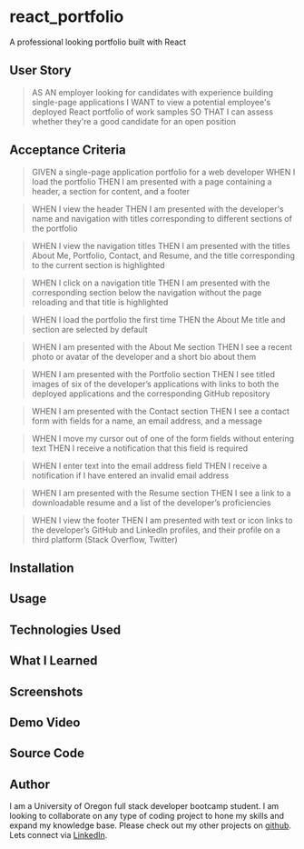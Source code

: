 # react_portfolio

A professional looking portfolio built with React


## User Story

>AS AN employer looking for candidates with experience building single-page applications
>I WANT to view a potential employee's deployed React portfolio of work samples
>SO THAT I can assess whether they're a good candidate for an open position


## Acceptance Criteria

>GIVEN a single-page application portfolio for a web developer
>WHEN I load the portfolio
>THEN I am presented with a page containing a header, a section for content, and a footer

>WHEN I view the header
>THEN I am presented with the developer's name and navigation with titles corresponding to different sections of the portfolio

>WHEN I view the navigation titles
>THEN I am presented with the titles About Me, Portfolio, Contact, and Resume, and the title corresponding to the current section is highlighted

>WHEN I click on a navigation title
>THEN I am presented with the corresponding section below the navigation without the page reloading and that title is highlighted

>WHEN I load the portfolio the first time
>THEN the About Me title and section are selected by default

>WHEN I am presented with the About Me section
>THEN I see a recent photo or avatar of the developer and a short bio about them

>WHEN I am presented with the Portfolio section
>THEN I see titled images of six of the developer’s applications with links to both the deployed applications and the corresponding GitHub repository

>WHEN I am presented with the Contact section
>THEN I see a contact form with fields for a name, an email address, and a message

>WHEN I move my cursor out of one of the form fields without entering text
>THEN I receive a notification that this field is required

>WHEN I enter text into the email address field
>THEN I receive a notification if I have entered an invalid email address

>WHEN I am presented with the Resume section
>THEN I see a link to a downloadable resume and a list of the developer’s proficiencies

>WHEN I view the footer
>THEN I am presented with text or icon links to the developer’s GitHub and LinkedIn profiles, and their profile on a third platform (Stack Overflow, Twitter) 


## Installation



## Usage




## Technologies Used




## What I Learned



## Screenshots



## Demo Video


## Source Code


## Author

I am a University of Oregon full stack developer bootcamp student. I am looking to collaborate on any type of coding project to hone my skills and expand my knowledge base. Please check out my other projects on [github](https://github.com/TorySnopl). Lets connect via [LinkedIn](https://www.linkedin.com/in/tory-snopl-70b00a283/).



